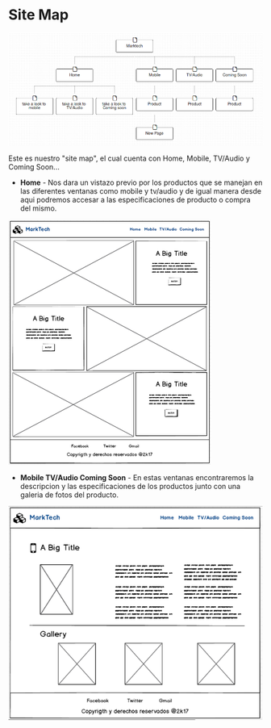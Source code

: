 # Site Map

![alt text](images/sitemap.png)

Este es nuestro "site map", el cual cuenta con Home, Mobile, TV/Audio y Coming Soon...

* **Home** - Nos dara un vistazo previo por los productos que se manejan en las diferentes ventanas como mobile y tv/audio y de igual manera desde aqui podremos accesar a las especificaciones de producto o compra del mismo.

![alt text](images/home.png)

* **Mobile TV/Audio Coming Soon** - En estas ventanas encontraremos la descripcion y las especificaciones de los productos junto con una galeria de fotos del producto.

![alt text](images/mobile.png)
